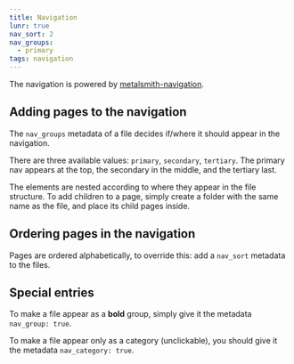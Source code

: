 ```yaml
---
title: Navigation
lunr: true
nav_sort: 2
nav_groups:
  - primary
tags: navigation
---
```

The navigation is powered by [metalsmith-navigation](https://github.com/unstoppablecarl/metalsmith-navigation).

## Adding pages to the navigation
The `nav_groups` metadata of a file decides if/where it should appear in the navigation.

There are three available values: `primary`, `secondary`, `tertiary`. The primary nav appears at the top, the secondary in the middle, and the tertiary last.

The elements are nested according to where they appear in the file structure. To add children to a page, simply create a folder with the same name as the file, and place its child pages inside.

## Ordering pages in the navigation

Pages are ordered alphabetically, to override this: add a `nav_sort` metadata to the files.

## Special entries

To make a file appear as a **bold** group, simply give it the metadata `nav_group: true`.

To make a file appear only as a category (unclickable), you should give it the metadata `nav_category: true`.
